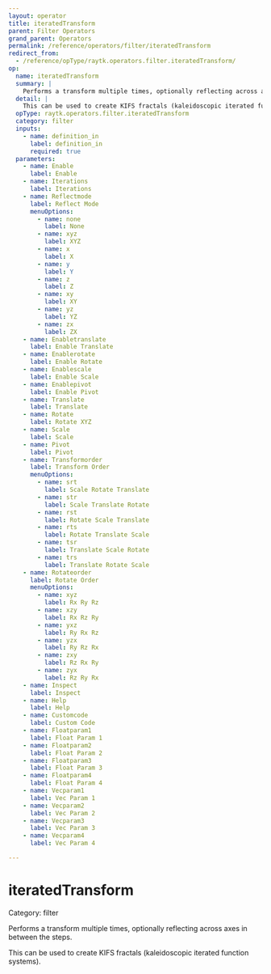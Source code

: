```yaml
---
layout: operator
title: iteratedTransform
parent: Filter Operators
grand_parent: Operators
permalink: /reference/operators/filter/iteratedTransform
redirect_from:
  - /reference/opType/raytk.operators.filter.iteratedTransform/
op:
  name: iteratedTransform
  summary: |
    Performs a transform multiple times, optionally reflecting across axes in between the steps.
  detail: |
    This can be used to create KIFS fractals (kaleidoscopic iterated function systems).
  opType: raytk.operators.filter.iteratedTransform
  category: filter
  inputs:
    - name: definition_in
      label: definition_in
      required: true
  parameters:
    - name: Enable
      label: Enable
    - name: Iterations
      label: Iterations
    - name: Reflectmode
      label: Reflect Mode
      menuOptions:
        - name: none
          label: None
        - name: xyz
          label: XYZ
        - name: x
          label: X
        - name: y
          label: Y
        - name: z
          label: Z
        - name: xy
          label: XY
        - name: yz
          label: YZ
        - name: zx
          label: ZX
    - name: Enabletranslate
      label: Enable Translate
    - name: Enablerotate
      label: Enable Rotate
    - name: Enablescale
      label: Enable Scale
    - name: Enablepivot
      label: Enable Pivot
    - name: Translate
      label: Translate
    - name: Rotate
      label: Rotate XYZ
    - name: Scale
      label: Scale
    - name: Pivot
      label: Pivot
    - name: Transformorder
      label: Transform Order
      menuOptions:
        - name: srt
          label: Scale Rotate Translate
        - name: str
          label: Scale Translate Rotate
        - name: rst
          label: Rotate Scale Translate
        - name: rts
          label: Rotate Translate Scale
        - name: tsr
          label: Translate Scale Rotate
        - name: trs
          label: Translate Rotate Scale
    - name: Rotateorder
      label: Rotate Order
      menuOptions:
        - name: xyz
          label: Rx Ry Rz
        - name: xzy
          label: Rx Rz Ry
        - name: yxz
          label: Ry Rx Rz
        - name: yzx
          label: Ry Rz Rx
        - name: zxy
          label: Rz Rx Ry
        - name: zyx
          label: Rz Ry Rx
    - name: Inspect
      label: Inspect
    - name: Help
      label: Help
    - name: Customcode
      label: Custom Code
    - name: Floatparam1
      label: Float Param 1
    - name: Floatparam2
      label: Float Param 2
    - name: Floatparam3
      label: Float Param 3
    - name: Floatparam4
      label: Float Param 4
    - name: Vecparam1
      label: Vec Param 1
    - name: Vecparam2
      label: Vec Param 2
    - name: Vecparam3
      label: Vec Param 3
    - name: Vecparam4
      label: Vec Param 4

---
```


# iteratedTransform

Category: filter



Performs a transform multiple times, optionally reflecting across axes in between the steps.

This can be used to create KIFS fractals (kaleidoscopic iterated function systems).